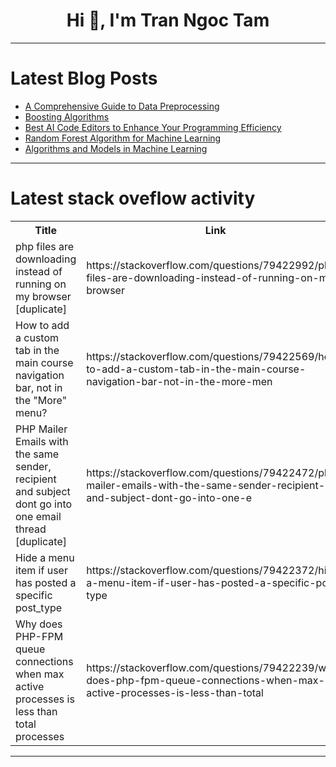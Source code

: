 <h1 align="center">Hi 👋, I'm Tran Ngoc Tam</h1>

---

# Latest Blog Posts 
<!-- BLOG-POST-LIST:START -->
- [A Comprehensive Guide to Data Preprocessing](https://dev.to/asadullahmasood/a-comprehensive-guide-to-data-preprocessing-3f2j)
- [Boosting Algorithms](https://dev.to/asadullahmasood/boosting-algorithms-1857)
- [Best AI Code Editors to Enhance Your Programming Efficiency](https://dev.to/robin-ivi/best-ai-code-editors-to-enhance-your-programming-efficiency-410k)
- [Random Forest Algorithm for Machine Learning](https://dev.to/asadullahmasood/random-forest-algorithm-for-machine-learning-38od)
- [Algorithms and Models in Machine Learning](https://dev.to/asadullahmasood/algorithms-and-models-in-machine-learning-2ce0)
<!-- BLOG-POST-LIST:END -->

---

# Latest stack oveflow activity
<table>
  <tr><th>Title</th><th>Link</th></tr>
  <!-- STACKOVERFLOW:START --><tr><td>php files are downloading instead of running on my browser [duplicate]</td><td>https://stackoverflow.com/questions/79422992/php-files-are-downloading-instead-of-running-on-my-browser</td></tr><tr><td>How to add a custom tab in the main course navigation bar, not in the &quot;More&quot; menu?</td><td>https://stackoverflow.com/questions/79422569/how-to-add-a-custom-tab-in-the-main-course-navigation-bar-not-in-the-more-men</td></tr><tr><td>PHP Mailer Emails with the same sender, recipient and subject dont go into one email thread [duplicate]</td><td>https://stackoverflow.com/questions/79422472/php-mailer-emails-with-the-same-sender-recipient-and-subject-dont-go-into-one-e</td></tr><tr><td>Hide a menu item if user has posted a specific post_type</td><td>https://stackoverflow.com/questions/79422372/hide-a-menu-item-if-user-has-posted-a-specific-post-type</td></tr><tr><td>Why does PHP-FPM queue connections when max active processes is less than total processes</td><td>https://stackoverflow.com/questions/79422239/why-does-php-fpm-queue-connections-when-max-active-processes-is-less-than-total</td></tr><!-- STACKOVERFLOW:END -->
</table>

---


